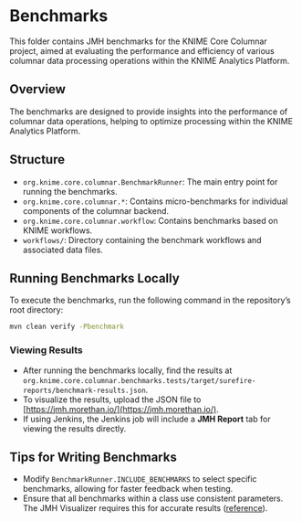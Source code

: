 # Benchmarks

This folder contains JMH benchmarks for the KNIME Core Columnar project, aimed at evaluating the performance and efficiency of various columnar data processing operations within the KNIME Analytics Platform.

## Overview

The benchmarks are designed to provide insights into the performance of columnar data operations, helping to optimize processing within the KNIME Analytics Platform.

## Structure

- `org.knime.core.columnar.BenchmarkRunner`: The main entry point for running the benchmarks.
- `org.knime.core.columnar.*`: Contains micro-benchmarks for individual components of the columnar backend.
- `org.knime.core.columnar.workflow`: Contains benchmarks based on KNIME workflows.
- `workflows/`: Directory containing the benchmark workflows and associated data files.

## Running Benchmarks Locally

To execute the benchmarks, run the following command in the repository’s root directory:

```sh
mvn clean verify -Pbenchmark
```

### Viewing Results

- After running the benchmarks locally, find the results at `org.knime.core.columnar.benchmarks.tests/target/surefire-reports/benchmark-results.json`.
- To visualize the results, upload the JSON file to [https://jmh.morethan.io/](https://jmh.morethan.io/).
- If using Jenkins, the Jenkins job will include a **JMH Report** tab for viewing the results directly.

## Tips for Writing Benchmarks

- Modify `BenchmarkRunner.INCLUDE_BENCHMARKS` to select specific benchmarks, allowing for faster feedback when testing.
- Ensure that all benchmarks within a class use consistent parameters. The JMH Visualizer requires this for accurate results ([reference](https://github.com/jzillmann/jmh-visualizer/issues/38#issuecomment-1072569073)).
